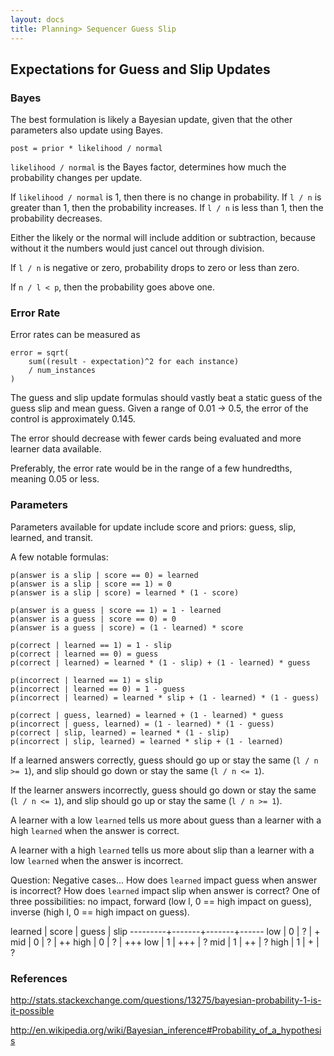 ```yaml
---
layout: docs
title: Planning> Sequencer Guess Slip
---
```


Expectations for Guess and Slip Updates
---------------------------------------

### Bayes

The best formulation is likely a Bayesian update, given that the other parameters also update using Bayes.

    post = prior * likelihood / normal

`likelihood / normal` is the Bayes factor, determines how much the probability changes per update.

If `likelihood / normal` is 1, then there is no change in probability. If `l / n` is greater than 1, then the probability increases. If `l / n` is less than 1, then the probability decreases.

Either the likely or the normal will include addition or subtraction, because without it the numbers would just cancel out through division.

If `l / n` is negative or zero, probability drops to zero or less than zero.

If `n / l < p`, then the probability goes above one.

### Error Rate

Error rates can be measured as

    error = sqrt(
        sum((result - expectation)^2 for each instance)
        / num_instances
    )

The guess and slip update formulas should vastly beat a static guess of the guess slip and mean guess. Given a range of 0.01 -> 0.5, the error of the control is approximately 0.145.

The error should decrease with fewer cards being evaluated and more learner data available.

Preferably, the error rate would be in the range of a few hundredths, meaning 0.05 or less.

### Parameters

Parameters available for update include score and priors: guess, slip, learned, and transit.

A few notable formulas:

    p(answer is a slip | score == 0) = learned
    p(answer is a slip | score == 1) = 0
    p(answer is a slip | score) = learned * (1 - score)

    p(answer is a guess | score == 1) = 1 - learned
    p(answer is a guess | score == 0) = 0
    p(answer is a guess | score) = (1 - learned) * score

    p(correct | learned == 1) = 1 - slip
    p(correct | learned == 0) = guess
    p(correct | learned) = learned * (1 - slip) + (1 - learned) * guess

    p(incorrect | learned == 1) = slip
    p(incorrect | learned == 0) = 1 - guess
    p(incorrect | learned) = learned * slip + (1 - learned) * (1 - guess)

    p(correct | guess, learned) = learned + (1 - learned) * guess
    p(incorrect | guess, learned) = (1 - learned) * (1 - guess)
    p(correct | slip, learned) = learned * (1 - slip)
    p(incorrect | slip, learned) = learned * slip + (1 - learned)

If a learned answers correctly, guess should go up or stay the same (`l / n >= 1`), and slip should go down or stay the same (`l / n <= 1`).

If the learner answers incorrectly, guess should go down or stay the same (`l / n <= 1`), and slip should go up or stay the same (`l / n >= 1`).

A learner with a low `learned` tells us more about guess than a learner with a high `learned` when the answer is correct.

A learner with a high `learned` tells us more about slip than a learner with a low `learned` when the answer is incorrect.

Question: Negative cases... How does `learned` impact guess when answer is incorrect? How does `learned` impact slip when answer is correct? One of three possibilities: no impact, forward (low l, 0 == high impact on guess), inverse (high l, 0 == high impact on guess).

 learned | score | guess | slip
---------+-------+-------+------
 low     | 0     | ?     | +
 mid     | 0     | ?     | ++
 high    | 0     | ?     | +++
 low     | 1     | +++   | ?
 mid     | 1     | ++    | ?
 high    | 1     | +     | ?

### References

http://stats.stackexchange.com/questions/13275/bayesian-probability-1-is-it-possible

http://en.wikipedia.org/wiki/Bayesian_inference#Probability_of_a_hypothesis
